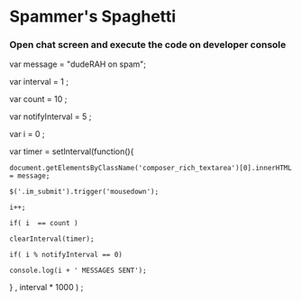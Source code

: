 # Spammer's Spaghetti
### Open chat screen and execute the code on developer console 

var message = "dudeRAH on spam";

var interval = 1  ;

var count = 10 ;

var notifyInterval = 5 ;

var i = 0 ;

var timer = setInterval(function(){

	document.getElementsByClassName('composer_rich_textarea')[0].innerHTML = message;
	
	$('.im_submit').trigger('mousedown');
	
	i++;
	
	if( i  == count )
	
	clearInterval(timer);
	
	if( i % notifyInterval == 0)
	
	console.log(i + ' MESSAGES SENT');
	
} , interval * 1000 ) ;
